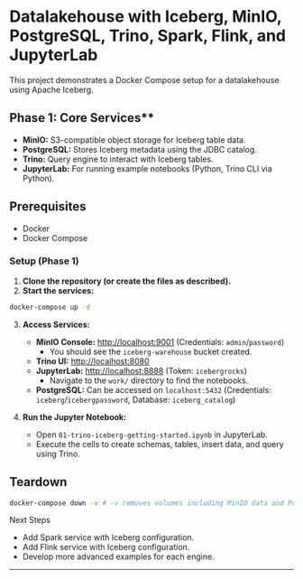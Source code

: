 # Datalakehouse with Iceberg, MinIO, PostgreSQL, Trino, Spark, Flink, and JupyterLab

This project demonstrates a Docker Compose setup for a datalakehouse using Apache Iceberg.

## Phase 1: Core Services**

* **MinIO:** S3-compatible object storage for Iceberg table data.
* **PostgreSQL:** Stores Iceberg metadata using the JDBC catalog.
* **Trino:** Query engine to interact with Iceberg tables.
* **JupyterLab:** For running example notebooks (Python, Trino CLI via Python).

## Prerequisites

* Docker
* Docker Compose

### Setup (Phase 1)

1. **Clone the repository (or create the files as described).**
2. **Start the services:**

```bash
docker-compose up -d
```

3. **Access Services:**
   * **MinIO Console:** [http://localhost:9001](http://localhost:9001) (Credentials: `admin`/`password`)
     * You should see the `iceberg-warehouse` bucket created.
   * **Trino UI:** [http://localhost:8080](http://localhost:8080)
   * **JupyterLab:** [http://localhost:8888](http://localhost:8888) (Token: `icebergrocks`)
     * Navigate to the `work/` directory to find the notebooks.
   * **PostgreSQL:** Can be accessed on `localhost:5432` (Credentials: `iceberg`/`icebergpassword`, Database: `iceberg_catalog`)

4. **Run the Jupyter Notebook:**
   * Open `01-trino-iceberg-getting-started.ipynb` in JupyterLab.
   * Execute the cells to create schemas, tables, insert data, and query using Trino.

## Teardown

```bash
docker-compose down -v # -v removes volumes including MinIO data and PostgreSQL data
```

Next Steps

* Add Spark service with Iceberg configuration.
* Add Flink service with Iceberg configuration.
* Develop more advanced examples for each engine.

---
